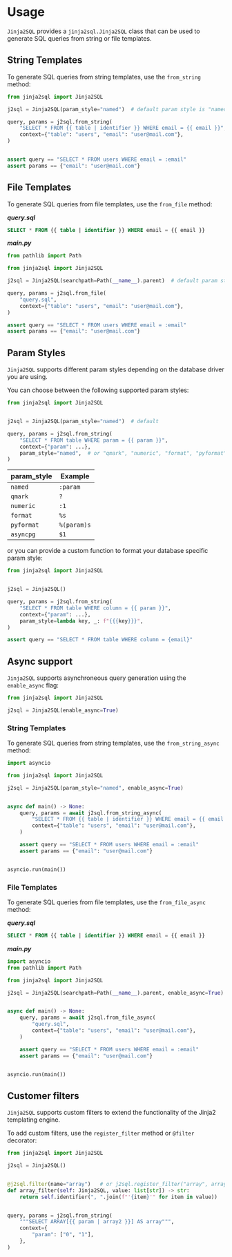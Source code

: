 # Usage

`Jinja2SQL` provides a `jinja2sql.Jinja2SQL` class that can be used to generate SQL queries from string or file templates.

## String Templates

To generate SQL queries from string templates, use the `from_string` method:

```python
from jinja2sql import Jinja2SQL

j2sql = Jinja2SQL(param_style="named")  # default param style is "named"

query, params = j2sql.from_string(
    "SELECT * FROM {{ table | identifier }} WHERE email = {{ email }}",
    context={"table": "users", "email": "user@mail.com"},
)


assert query == "SELECT * FROM users WHERE email = :email"
assert params == {"email": "user@mail.com"}
```

## File Templates

To generate SQL queries from file templates, use the `from_file` method:

***query.sql***

```sql
SELECT * FROM {{ table | identifier }} WHERE email = {{ email }}
```

***main.py***

```python
from pathlib import Path

from jinja2sql import Jinja2SQL

j2sql = Jinja2SQL(searchpath=Path(__name__).parent)  # default param style is "named"

query, params = j2sql.from_file(
    "query.sql",
    context={"table": "users", "email": "user@mail.com"},
)

assert query == "SELECT * FROM users WHERE email = :email"
assert params == {"email": "user@mail.com"}
```

## Param Styles

`Jinja2SQL` supports different param styles depending on the database driver you are using.

You can choose between the following supported param styles:

```python
from jinja2sql import Jinja2SQL


j2sql = Jinja2SQL(param_style="named")  # default

query, params = j2sql.from_string(
    "SELECT * FROM table WHERE param = {{ param }}",
    context={"param": ...},
    param_style="named",  # or "qmark", "numeric", "format", "pyformat", "asyncpg"
)
```

| param_style   | Example     |
| ------------- | ----------- |
| `named`       | `:param`    |
| `qmark`       | `?`         |
| `numeric`     | `:1`        |
| `format`      | `%s`        |
| `pyformat`    | `%(param)s` |
| `asyncpg`     | `$1`        |


or you can provide a custom function to format your database specific param style:


```python
from jinja2sql import Jinja2SQL


j2sql = Jinja2SQL()

query, params = j2sql.from_string(
    "SELECT * FROM table WHERE column = {{ param }}",
    context={"param": ...},
    param_style=lambda key, _: f"{{{key}}}",
)

assert query == "SELECT * FROM table WHERE column = {email}"
```


## Async support

`Jinja2SQL` supports asynchroneous query generation using the `enable_async` flag:

```python
from jinja2sql import Jinja2SQL

j2sql = Jinja2SQL(enable_async=True)
```

### String Templates

To generate SQL queries from string templates, use the `from_string_async` method:

```python
import asyncio

from jinja2sql import Jinja2SQL

j2sql = Jinja2SQL(param_style="named", enable_async=True)


async def main() -> None:
    query, params = await j2sql.from_string_async(
        "SELECT * FROM {{ table | identifier }} WHERE email = {{ email }}",
        context={"table": "users", "email": "user@mail.com"},
    )

    assert query == "SELECT * FROM users WHERE email = :email"
    assert params == {"email": "user@mail.com"}


asyncio.run(main())
```


### File Templates

To generate SQL queries from file templates, use the `from_file_async` method:

***query.sql***

```sql
SELECT * FROM {{ table | identifier }} WHERE email = {{ email }}
```

***main.py***

```python
import asyncio
from pathlib import Path

from jinja2sql import Jinja2SQL

j2sql = Jinja2SQL(searchpath=Path(__name__).parent, enable_async=True)


async def main() -> None:
    query, params = await j2sql.from_file_async(
        "query.sql",
        context={"table": "users", "email": "user@mail.com"},
    )

    assert query == "SELECT * FROM users WHERE email = :email"
    assert params == {"email": "user@mail.com"}


asyncio.run(main())
```

## Customer filters

`Jinja2SQL` supports custom filters to extend the functionality of the Jinja2 templating engine.

To add custom filters, use the `register_filter` method or `@filter` decorator:

```python
from jinja2sql import Jinja2SQL

j2sql = Jinja2SQL()


@j2sql.filter(name="array")   # or j2sql.register_filter("array", array_filter)
def array_filter(self: Jinja2SQL, value: list[str]) -> str:
    return self.identifier(", ".join(f"'{item}'" for item in value))


query, params = j2sql.from_string(
    """SELECT ARRAY[{{ param | array2 }}] AS array""",
    context={
        "param": ["0", "1"],
    },
)
```
